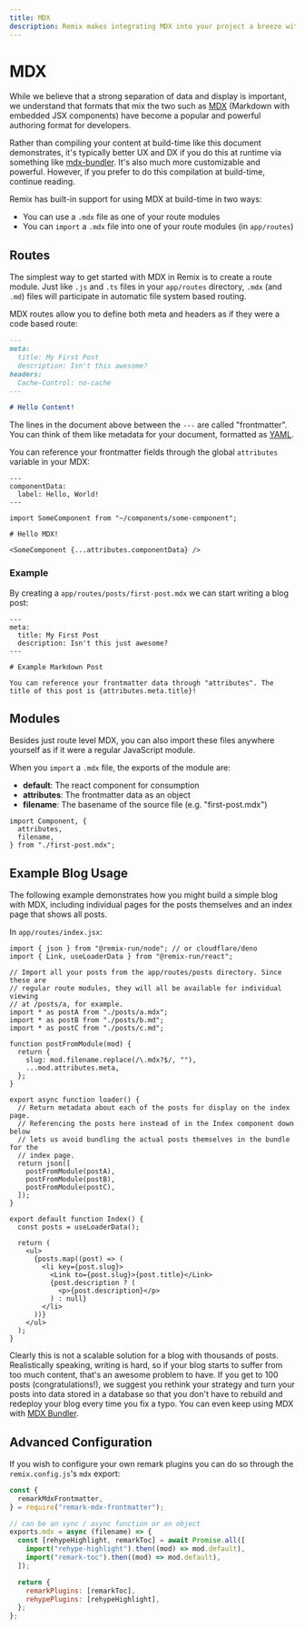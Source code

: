```yaml
---
title: MDX
description: Remix makes integrating MDX into your project a breeze with built in routes and "import" support.
---
```


# MDX

While we believe that a strong separation of data and display is important, we understand that formats that mix the two such as [MDX][mdx] (Markdown with embedded JSX components) have become a popular and powerful authoring format for developers.

<docs-warning>Rather than compiling your content at build-time like this document demonstrates, it's typically better UX and DX if you do this at runtime via something like <a href="https://github.com/kentcdodds/mdx-bundler">mdx-bundler</a>. It's also much more customizable and powerful. However, if you prefer to do this compilation at build-time, continue reading.</docs-warning>

Remix has built-in support for using MDX at build-time in two ways:

- You can use a `.mdx` file as one of your route modules
- You can `import` a `.mdx` file into one of your route modules (in `app/routes`)

## Routes

The simplest way to get started with MDX in Remix is to create a route module. Just like `.js` and `.ts` files in your `app/routes` directory, `.mdx` (and `.md`) files will participate in automatic file system based routing.

MDX routes allow you to define both meta and headers as if they were a code based route:

```md
---
meta:
  title: My First Post
  description: Isn't this awesome?
headers:
  Cache-Control: no-cache
---

# Hello Content!
```

The lines in the document above between the `---` are called "frontmatter". You can think of them like metadata for your document, formatted as [YAML][yaml].

You can reference your frontmatter fields through the global `attributes` variable in your MDX:

```mdx
---
componentData:
  label: Hello, World!
---

import SomeComponent from "~/components/some-component";

# Hello MDX!

<SomeComponent {...attributes.componentData} />
```

### Example

By creating a `app/routes/posts/first-post.mdx` we can start writing a blog post:

```mdx
---
meta:
  title: My First Post
  description: Isn't this just awesome?
---

# Example Markdown Post

You can reference your frontmatter data through "attributes". The title of this post is {attributes.meta.title}!
```

## Modules

Besides just route level MDX, you can also import these files anywhere yourself as if it were a regular JavaScript module.

When you `import` a `.mdx` file, the exports of the module are:

- **default**: The react component for consumption
- **attributes**: The frontmatter data as an object
- **filename**: The basename of the source file (e.g. "first-post.mdx")

```tsx
import Component, {
  attributes,
  filename,
} from "./first-post.mdx";
```

## Example Blog Usage

The following example demonstrates how you might build a simple blog with MDX, including individual pages for the posts themselves and an index page that shows all posts.

In `app/routes/index.jsx`:

```tsx
import { json } from "@remix-run/node"; // or cloudflare/deno
import { Link, useLoaderData } from "@remix-run/react";

// Import all your posts from the app/routes/posts directory. Since these are
// regular route modules, they will all be available for individual viewing
// at /posts/a, for example.
import * as postA from "./posts/a.mdx";
import * as postB from "./posts/b.md";
import * as postC from "./posts/c.md";

function postFromModule(mod) {
  return {
    slug: mod.filename.replace(/\.mdx?$/, ""),
    ...mod.attributes.meta,
  };
}

export async function loader() {
  // Return metadata about each of the posts for display on the index page.
  // Referencing the posts here instead of in the Index component down below
  // lets us avoid bundling the actual posts themselves in the bundle for the
  // index page.
  return json([
    postFromModule(postA),
    postFromModule(postB),
    postFromModule(postC),
  ]);
}

export default function Index() {
  const posts = useLoaderData();

  return (
    <ul>
      {posts.map((post) => (
        <li key={post.slug}>
          <Link to={post.slug}>{post.title}</Link>
          {post.description ? (
            <p>{post.description}</p>
          ) : null}
        </li>
      ))}
    </ul>
  );
}
```

Clearly this is not a scalable solution for a blog with thousands of posts. Realistically speaking, writing is hard, so if your blog starts to suffer from too much content, that's an awesome problem to have. If you get to 100 posts (congratulations!), we suggest you rethink your strategy and turn your posts into data stored in a database so that you don't have to rebuild and redeploy your blog every time you fix a typo. You can even keep using MDX with [MDX Bundler][mdx-bundler].

## Advanced Configuration

If you wish to configure your own remark plugins you can do so through the `remix.config.js`'s `mdx` export:

```js
const {
  remarkMdxFrontmatter,
} = require("remark-mdx-frontmatter");

// can be an sync / async function or an object
exports.mdx = async (filename) => {
  const [rehypeHighlight, remarkToc] = await Promise.all([
    import("rehype-highlight").then((mod) => mod.default),
    import("remark-toc").then((mod) => mod.default),
  ]);

  return {
    remarkPlugins: [remarkToc],
    rehypePlugins: [rehypeHighlight],
  };
};
```

[mdx]: https://mdxjs.com
[yaml]: https://yaml.org
[mdx-bundler]: https://github.com/kentcdodds/mdx-bundler
